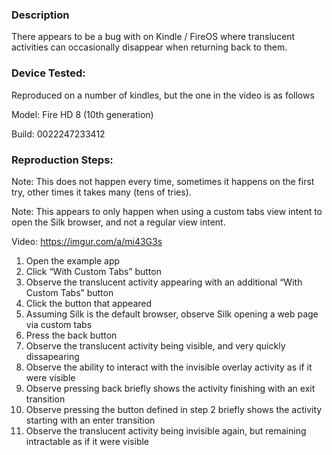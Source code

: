 ### Description

There appears to be a bug with on Kindle / FireOS where translucent activities can occasionally disappear when returning back to them.

### Device Tested:

Reproduced on a number of kindles, but the one in the video is as follows

Model: Fire HD 8 (10th generation)

Build: 0022247233412

### Reproduction Steps:

Note: This does not happen every time, sometimes it happens on the first try, other times it takes many (tens of tries).

Note: This appears to only happen when using a custom tabs view intent to open the Silk browser, and not a regular view intent.

Video: https://imgur.com/a/mi43G3s

1. Open the example app
2. Click “With Custom Tabs” button
3. Observe the translucent activity appearing with an additional “With Custom Tabs” button
4. Click the button that appeared
5. Assuming Silk is the default browser, observe Silk opening a web page via custom tabs
6. Press the back button
7. Observe the translucent activity being visible, and very quickly dissapearing
8. Observe the ability to interact with the invisible overlay activity as if it were visible
9. Observe pressing back briefly shows the activity finishing with an exit transition
10. Observe pressing the button defined in step 2 briefly shows the activity starting with an enter transition
11. Observe the translucent activity being invisible again, but remaining intractable as if it were visible
